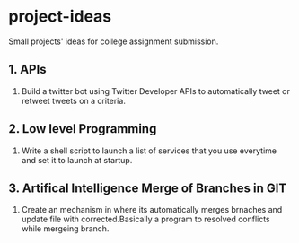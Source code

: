 # project-ideas
Small projects' ideas for college assignment submission.

## 1. APIs
1. Build a twitter bot using Twitter Developer APIs to automatically tweet or retweet tweets on a criteria.

## 2. Low level Programming
1. Write a shell script to launch a list of services that you use everytime and set it to launch at startup.

## 3. Artifical Intelligence Merge of Branches in GIT
 1. Create an mechanism in where its automatically merges brnaches and update file with corrected.Basically a program to resolved conflicts while mergeing branch.
